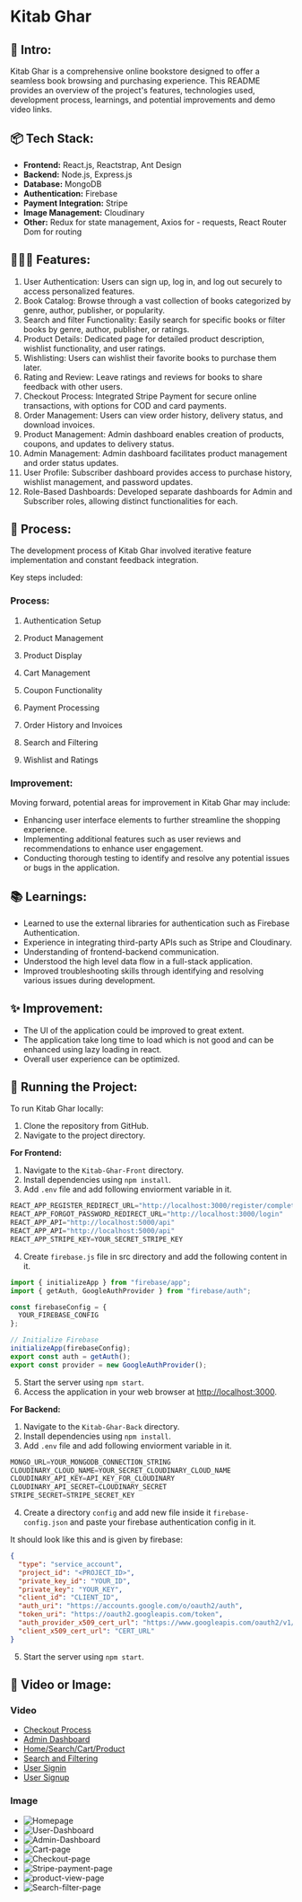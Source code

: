 # Kitab Ghar

## 🎋 Intro:
Kitab Ghar is a comprehensive online bookstore designed to offer a seamless book browsing and purchasing experience. This README provides an overview of the project's features, technologies used, development process, learnings, and potential improvements and demo video links.

## 📦 Tech Stack:
- **Frontend:** React.js, Reactstrap, Ant Design
- **Backend:** Node.js, Express.js
- **Database:** MongoDB
- **Authentication:** Firebase
- **Payment Integration:** Stripe
- **Image Management:** Cloudinary
- **Other:** Redux for state management, Axios for - requests, React Router Dom for routing

## 👩🏽‍🍳 Features:
1. User Authentication: Users can sign up, log in, and log out securely to access personalized features.
2. Book Catalog: Browse through a vast collection of books categorized by genre, author, publisher, or popularity.
3. Search and filter Functionality: Easily search for specific books or filter books by genre, author, publisher, or ratings.
4. Product Details: Dedicated page for detailed product description, wishlist functionality, and user ratings.
5. Wishlisting: Users can wishlist their favorite books to purchase them later.
6. Rating and Review: Leave ratings and reviews for books to share feedback with other users.
7. Checkout Process: Integrated Stripe Payment for secure online transactions, with options for COD and card payments.
8. Order Management: Users can view order history, delivery status, and download invoices.
9. Product Management: Admin dashboard enables creation of products, coupons, and updates to delivery status.
10. Admin Management: Admin dashboard facilitates product management and order status updates.
11. User Profile: Subscriber dashboard provides access to purchase history, wishlist management, and password updates.
12. Role-Based Dashboards: Developed separate dashboards for Admin and Subscriber roles, allowing distinct functionalities for each.

## 💭 Process:
The development process of Kitab Ghar involved iterative feature implementation and constant feedback integration.

Key steps included:

### Process:

1. Authentication Setup

2. Product Management

3. Product Display

4. Cart Management

6. Coupon Functionality

7. Payment Processing

8. Order History and Invoices

9. Search and Filtering

10. Wishlist and Ratings

### Improvement:

Moving forward, potential areas for improvement in Kitab Ghar may include:
- Enhancing user interface elements to further streamline the shopping experience.
- Implementing additional features such as user reviews and recommendations to enhance user engagement.
- Conducting thorough testing to identify and resolve any potential issues or bugs in the application.

## 📚 Learnings:

- Learned to use the external libraries for authentication such as Firebase Authentication.
- Experience in integrating third-party APIs such as Stripe and Cloudinary.
- Understanding of frontend-backend communication.
- Understood the high level data flow in a full-stack application.
- Improved troubleshooting skills through identifying and resolving various issues during development.

## ✨ Improvement:
- The UI of the application could be improved to great extent.
- The application take long time to load which is not good and can be enhanced using lazy loading in react.
- Overall user experience can be optimized.

## 🚦 Running the Project:
To run Kitab Ghar locally:

1. Clone the repository from GitHub.
1. Navigate to the project directory.

**For Frontend:** 
1. Navigate to the `Kitab-Ghar-Front` directory.
2. Install dependencies using `npm install`.
3. Add `.env` file and add following enviorment variable in it.
   
```js
REACT_APP_REGISTER_REDIRECT_URL="http://localhost:3000/register/complete"
REACT_APP_FORGOT_PASSWORD_REDIRECT_URL="http://localhost:3000/login"
REACT_APP_API="http://localhost:5000/api"
REACT_APP_API="http://localhost:5000/api"
REACT_APP_STRIPE_KEY=YOUR_SECRET_STRIPE_KEY
```

4. Create `firebase.js` file in src directory and add the following content in it.

```js
import { initializeApp } from "firebase/app";
import { getAuth, GoogleAuthProvider } from "firebase/auth";

const firebaseConfig = {
  YOUR_FIREBASE_CONFIG
};

// Initialize Firebase
initializeApp(firebaseConfig);
export const auth = getAuth();
export const provider = new GoogleAuthProvider();
``` 

5. Start the server using `npm start`.
6. Access the application in your web browser at [ http://localhost:3000](http://localhost:3000).
   
**For Backend:**
1. Navigate to the `Kitab-Ghar-Back` directory.
2. Install dependencies using `npm install`.
3. Add `.env` file and add following enviorment variable in it.
   
 ```js
MONGO_URL=YOUR_MONGODB_CONNECTION_STRING
CLOUDINARY_CLOUD_NAME=YOUR_SECRET_CLOUDINARY_CLOUD_NAME
CLOUDINARY_API_KEY=API_KEY_FOR_CLOUDINARY
CLOUDINARY_API_SECRET=CLOUDINARY_SECRET
STRIPE_SECRET=STRIPE_SECRET_KEY
```

4. Create a directory `config` and add new file inside it `firebase-config.json` and paste your firebase authentication config in it.

It should look like this and is given by firebase: 
```json
{
  "type": "service_account",
  "project_id": "<PROJECT_ID>",
  "private_key_id": "YOUR_ID",
  "private_key": "YOUR_KEY",
  "client_id": "CLIENT_ID",
  "auth_uri": "https://accounts.google.com/o/oauth2/auth",
  "token_uri": "https://oauth2.googleapis.com/token",
  "auth_provider_x509_cert_url": "https://www.googleapis.com/oauth2/v1/certs",
  "client_x509_cert_url": "CERT_URL"
}
```
5. Start the server using `npm start`.

## 📸 Video or Image:

### Video
- <a href="https://drive.google.com/file/d/1xTVzicKNKWdY-5SQKNaIthcQgCOQ-XMn/view?usp=sharing" target="_blank">Checkout Process</a>
- <a href="https://drive.google.com/file/d/1b2-5ukIPJFYfIicXST-BwZPRGeg2rJWb/view?usp=sharing" target="_blank">Admin Dashboard</a>
- <a href="https://drive.google.com/file/d/1wdtYzb7MmPnlQPD_7BWqMDVsIMzzK0AO/view?usp=sharing" target="_blank">Home/Search/Cart/Product</a>
- <a href="https://drive.google.com/file/d/1eCqY9JYu9_o0GcJzD3y2gV0dqr4eDGok/view?usp=sharing" target="_blank">Search and Filtering</a>
- <a href="https://drive.google.com/file/d/1vpxxiB3fd6myDAJ2hxEon8R8l7W73imW/view?usp=sharing" target="_blank">User Signin</a>
- <a href="https://drive.google.com/file/d/1frNXmvvvoLjdCw_pc_khrAW695NTI5qd/view?usp=sharing" target="_blank">User Signup</a>

### Image

- ![Homepage](./Screenshots/home-page.png)
- ![User-Dashboard](./Screenshots/user-dashboard.png)
- ![Admin-Dashboard](./Screenshots/admin-dashboard.png)
- ![Cart-page](./Screenshots/cartpage.png)
- ![Checkout-page](./Screenshots/checkout-page.png)
- ![Stripe-payment-page](./Screenshots/stripe-payment-page.png)
- ![product-view-page](./Screenshots/product-view-page.png)
- ![Search-filter-page](./Screenshots/search-filter-page.png)
